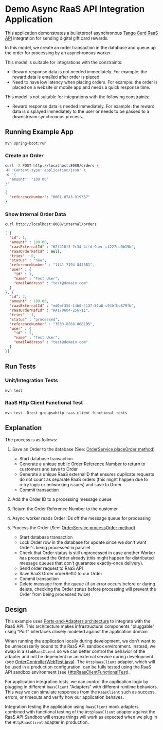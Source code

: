 # Demo Async RaaS API Integration Application

This application demonstrates a bulletproof asynchronous [Tango Card RaaS API](https://integration-www.tangocard.com/raas_api_console/v2/) 
integration for sending digital gift card rewards.

In this model, we create an order transaction in the database and queue up the order for 
processing by an asynchronous worker. 

This model is suitable for integrations with the constraints:

- Reward response data is not needed immediately. For example: the reward data is emailed
  after order is placed.
- Need to have low latency when placing orders. For example: the order is placed on a website
  or mobile app and needs a quick response time. 
  
This model is not suitable for integrations with the following constraints:

- Reward response data is needed immediately. For example: the reward data is displayed
  immediately to the user or needs to be passed to a downstream synchronous process.
  

## Running Example App

```
mvn spring-boot:run
```

### Create an Order

```bash
curl -X POST http://localhost:8080/orders \
-H 'Content-type: application/json' \
-d '{
  "amount": "100.00"
}'
```

```json
{
  "referenceNumber": "0001-8743-019357"
}
```

### Show Internal Order Data

```bash
curl http://localhost:8080/internal/orders
```

```json
[ {
  "id": 1,
  "amount" : 100.00,
  "raasExternalId" : "62f410f3-7c34-4ffd-9aec-c4227cc0b15b",
  "raasOrderRefId" : null,
  "tries" : 0,
  "status" : "new",
  "referenceNumber" : "1141-7194-044581",
  "user" : {
    "id" : 1,
    "name" : "Test User",
    "emailAddress" : "test@domain.com"
  }
}, {
  "id": 2,
  "amount" : 100.00,
  "raasExternalId" : "ed0ef356-14b0-4137-81a8-c93bfbc879fb",
  "raasOrderRefId" : "RA170604-256-11",
  "tries" : 1,
  "status" : "processed",
  "referenceNumber" : "3583-8668-868195",
  "user" : {
    "id" : 1,
    "name" : "Test User",
    "emailAddress" : "test@domain.com"
  }
}]
```

## Run Tests

### Unit/Integration Tests

```
mvn test
```

### RaaS Http Client Functional Test

```
mvn test -Dtest-groups=http-raas-client-functional-tests
```
  
## Explanation

The process is as follows:

1. Save an Order to the database (See: [OrderService placeOrder method](https://github.com/bradyo/demo-async-raas-integration/blob/b96237fe25d9860cfef338718d632bf5ecc2fb55/src/main/java/demo/async_tangocard_integration/order/OrderService.java#L32))

    - Start database transaction
    - Generate a unique public Order Reference Number to return to customers and save to Order
    - Generate a unique RaaS externalID that ensures duplicate requests do not count as separate RaaS orders
      (this might happen due to retry logic or networking issues) and save to Order
    - Commit transaction
  
2. Add the Order ID to a processing message queue

3. Return the Order Reference Number to the customer

4. Async worker reads Order IDs off the message queue for processing

5. Process the Order (See: [OrderService processOrder method](https://github.com/bradyo/demo-async-raas-integration/blob/b96237fe25d9860cfef338718d632bf5ecc2fb55/src/main/java/demo/async_tangocard_integration/order/OrderService.java#L52))

    - Start database transaction
    - Lock Order row in the database for update since we don't want Order's being processed in parallel
    - Check that Order status is still unprocessed in case another Worker has processed the Order already
      (this might happen for distributed message queues that don't guarantee exactly-once delivery).
    - Send order request to RaaS API
    - Save RaaS Order orderRefID to our Order
    - Commit transaction
    - Delete message from the queue (if an error occurs before or during delete, checking the Order status
      before processing will prevent the Order from being processed twice)


## Design

This example uses [Ports-and-Adapters architecture](http://alistair.cockburn.us/Hexagonal+architecture) to
integrate with the RaaS API. This architecture makes infrastructural components "pluggable" using "Port" interfaces
closely modeled against the application domain. 

When running the application locally during development, we don't want to be unnecessarily bound to 
the RaaS API sandbox environment. Instead, we swap in a `StubRaasClient` so we can better control the
behavior of the adapter and not be dependent on an external service during development (see [OrderControllerWebTest.java](https://github.com/bradyo/demo-async-raas-integration/blob/master/src/test/java/demo/async_tangocard_integration/order/OrderControllerWebTest.java)). The `HttpRaasClient` 
adapter, which will be used in a production configuration, can be fully tested using the RaaS API sandbox environment (see [HttpRaasClientFunctionalTest](https://github.com/bradyo/demo-async-raas-integration/blob/master/src/test/java/demo/async_tangocard_integration/raas_client/HttpRaasClientFunctionalTest.java)).

For application integration tests, we can control the application logic by plugging in different `RaasClient` 
"Adapters" with different runtime behaviors. This way we can simulate responses from the `RaasClient`
such as success, errors, or timeouts and verify how our application behaves.

Integration testing the application using `RaasClient` mock adapters combined with functional testing 
of the `HttpRaasClient` adapter against the RaaS API Sandbox will ensure things will work as expected 
when we plug in the `HttpRaasClient` adapter in production. 

